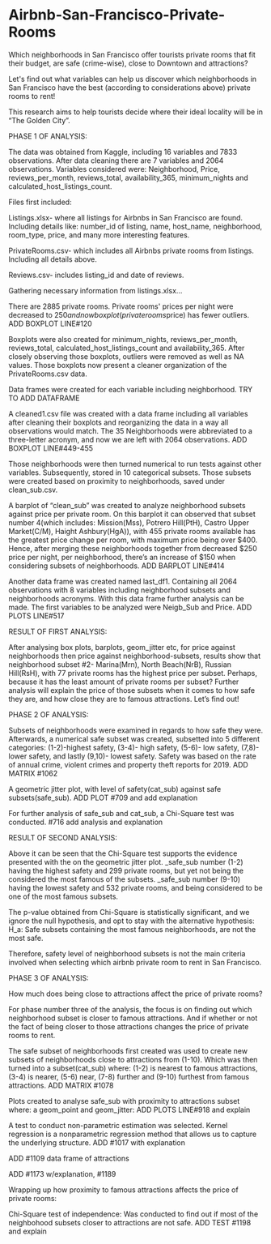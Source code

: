 # Airbnb-San-Francisco-Private-Rooms

Which neighborhoods in San Francisco offer tourists private rooms that fit their budget, are safe (crime-wise), close to Downtown and attractions?

Let's find out what variables can help us discover which neighborhoods in San Francisco have the best (according to considerations above) private rooms to rent!

This research aims to help tourists decide where their ideal locality will be  in “The Golden City”.


PHASE 1 OF ANALYSIS:

The data was obtained from Kaggle, including 16 variables and 7833 observations. After data cleaning there are 7 variables and 2064 observations.
Variables considered were: Neighborhood, Price, reviews_per_month, reviews_total, availability_365,  minimum_nights and calculated_host_listings_count.

Files first included:

Listings.xlsx- where all listings for Airbnbs in San Francisco are found. Including details like: number_id of listing, name, host_name, neighborhood, room_type, price, and many more interesting features.   

PrivateRooms.csv- which includes all Airbnbs private rooms from listings. Including all details above.

Reviews.csv-  includes listing_id and date of reviews.

Gathering necessary information from listings.xlsx…

There are 2885 private rooms. Private rooms' prices per night were decreased to $250 and now boxplot(privaterooms$price) has fewer outliers. ADD BOXPLOT LINE#120

Boxplots were also created for minimum_nights, reviews_per_month, reviews_total, calculated_host_listings_count and availability_365.
After closely observing those boxplots, outliers were removed as well as NA values.
Those boxplots now present a cleaner organization of the PrivateRooms.csv data.

Data frames were created for each variable including neighborhood. TRY TO ADD DATAFRAME

 A cleaned1.csv file was created with a data frame including all variables after cleaning their boxplots and reorganizing the data in a way all observations would match. The 35 Neighborhoods were abbreviated to a three-letter acronym, and now we are left with 2064 observations. ADD BOXPLOT LINE#449-455

Those neighborhoods were then turned numerical to run tests against other variables. Subsequently, stored in 10 categorical subsets. Those subsets were created based on proximity to neighborhoods, saved under clean_sub.csv.

A barplot of “clean_sub” was created to analyze neighborhood subsets against price per private room. On this barplot it can observed that subset number 4(which includes: Mission(Mss), Potrero Hill(PtH), Castro Upper Market(C/M), Haight Ashbury(HgA)), with 455 private rooms available has the greatest price change per room, with maximum price being over $400. Hence, after merging these neighborhoods together from decreased $250 price per night, per neighborhood, there’s an increase of $150 when considering subsets of neighborhoods.  ADD BARPLOT LINE#414

Another data frame was created named last_df1. Containing all 2064 observations with 8 variables including neighborhood subsets and neighborhoods acronyms. With this data frame further analysis can be made. The first variables to be analyzed were Neigb_Sub and Price.
ADD PLOTS LINE#517


RESULT OF FIRST ANALYSIS:

After analysing box plots, barplots, geom_jitter etc, for price against neighborhoods then price against neighborhood-subsets, results show that neighborhood subset #2- Marina(Mrn), North Beach(NrB), Russian Hill(RsH), with 77 private rooms has the highest price per subset. Perhaps, because it has the least amount of private rooms per subset?
Further analysis will explain the price of those subsets when it comes to how safe they are, and how close they are to famous attractions. Let’s find out!


PHASE 2 OF ANALYSIS:

Subsets of neighborhoods were examined in regards to how safe they were. Afterwards, a numerical safe subset was created, subsetted into 5 different categories: (1-2)-highest safety, (3-4)- high safety, (5-6)- low safety, (7,8)- lower safety, and lastly (9,10)- lowest safety. Safety was based on the rate of annual crime, violent crimes and property theft reports for 2019.
ADD MATRIX #1062

A geometric jitter plot, with level of safety(cat_sub) against safe subsets(safe_sub).
ADD PLOT #709 and add explanation

For further analysis of safe_sub and cat_sub, a Chi-Square test was conducted.
#716 add analysis and explanation

RESULT OF SECOND ANALYSIS:

Above it can be seen that the Chi-Square test supports the evidence presented with the on the geometric jitter plot. 
_safe_sub number (1-2) having the highest safety and 299 private rooms, but yet not being the considered the most famous of the subsets.
_safe_sub number (9-10) having the lowest safety and 532 private rooms, and being considered to be one of the most famous subsets. 

 The p-value obtained from Chi-Square is statistically significant, and we ignore the null hypothesis, and opt to stay with the alternative hypothesis:
 H_a: Safe subsets containing the most famous neighborhoods, are not the most safe.
 
 Therefore, safety level of neighborhood subsets is not the main criteria involved when selecting which airbnb private room to rent in San Francisco.


PHASE 3 OF ANALYSIS:

How much does being close to attractions affect the price of private rooms? 

For phase number three of the analysis, the focus is on finding out which neighborhood subset is closer to famous attractions. And if whether or not the fact of being closer to those attractions changes the price of private rooms to rent. 

The safe subset of neighborhoods first created was used to create new subsets of neighborhoods close to attractions from (1-10). Which was then turned into a subset(cat_sub) where: (1-2) is nearest to famous attractions, (3-4) is nearer, (5-6) near, (7-8) further and (9-10) furthest from famous attractions. 
ADD MATRIX #1078

Plots created to analyse safe_sub with proximity to attractions subset where: a geom_point and geom_jitter: 
ADD PLOTS LINE#918 and explain

A test to conduct non-parametric estimation was selected.
Kernel regression is a nonparametric regression method that allows us to capture the underlying structure.
ADD #1017 with explanation

ADD #1109 data frame of attractions

ADD #1173 w/explanation, #1189

Wrapping up how proximity to famous attractions affects the price of private rooms:

Chi-Square test of independence:
Was conducted to find out if most of the neighbohood subsets closer to attractions are not safe.
ADD TEST #1198 and explain















